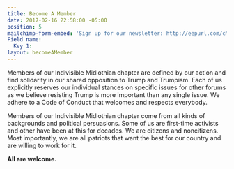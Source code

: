 ```yaml
---
title: Become A Member
date: 2017-02-16 22:58:00 -05:00
position: 5
mailchimp-form-embed: 'Sign up for our newsletter: http://eepurl.com/cM0j61'
Field name:
  Key 1: 
layout: becomeAMember
---
```


Members of our Indivisible Midlothian chapter are defined by our action and find solidarity in our shared opposition to Trump and Trumpism. Each of us explicitly reserves our individual stances on specific issues for other forums as we believe resisting Trump is more important than any single issue. We adhere to a Code of Conduct that welcomes and respects everybody.

Members of our Indivisible Midlothian chapter come from all kinds of backgrounds and political persuasions. Some of us are first-time activists and other have been at this for decades. We are citizens and noncitizens. Most importantly, we are all patriots that want the best for our country and are willing to work for it.

**All are welcome.**
